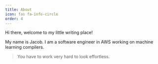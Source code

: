 ```yaml
---
title: About
icon: fas fa-info-circle
order: 4
---
```


Hi there, welcome to my little writing place! 

My name is Jacob. I am a software engineer in AWS working on machine learning compilers.

> You have to work very hard to look effortless.